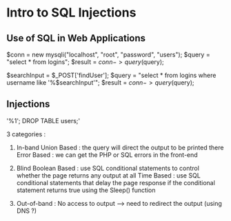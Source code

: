 # Intro to SQL Injections

## Use of SQL in Web Applications

$conn = new mysqli("localhost", "root", "password", "users");
$query = "select * from logins";
$result = $conn->query($query);

$searchInput =  $_POST['findUser'];
$query = "select * from logins where username like '%$searchInput'";
$result = $conn->query($query);

## Injections

'%1'; DROP TABLE users;'

3 categories :

1. In-band
Union Based : the query will direct the output to be printed there
Error Based : we can get the PHP or SQL errors in the front-end

2. Blind
Boolean Based : use SQL conditional statements to control whether the page returns any output at all
Time Based : use SQL conditional statements that delay the page response if the conditional statement returns true using the Sleep() function

3. Out-of-band : No access to output
--> need to redirect the output (using DNS ?)
